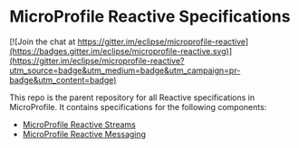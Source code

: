 # MicroProfile Reactive Specifications

[![Join the chat at https://gitter.im/eclipse/microprofile-reactive](https://badges.gitter.im/eclipse/microprofile-reactive.svg)](https://gitter.im/eclipse/microprofile-reactive?utm_source=badge&utm_medium=badge&utm_campaign=pr-badge&utm_content=badge)

This repo is the parent repository for all Reactive specifications in MicroProfile. It contains specifications for the following components:

* [MicroProfile Reactive Streams](streams)
* [MicroProfile Reactive Messaging](messaging)
